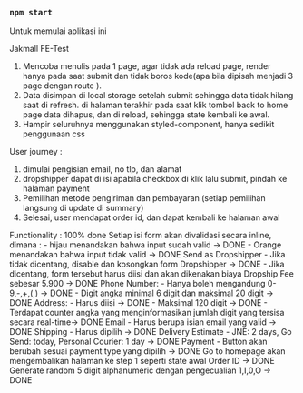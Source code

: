 
### `npm start`
Untuk memulai aplikasi ini

Jakmall FE-Test

1. Mencoba menulis pada 1 page, agar tidak ada reload page, render hanya pada saat submit dan tidak boros kode(apa bila dipisah menjadi 3 page dengan route ).
2. Data disimpan di local storage setelah submit sehingga data tidak hilang saat di refresh.
di halaman terakhir pada saat klik tombol back to home page data dihapus, dan di reload, sehingga state kembali ke awal.
3. Hampir seluruhnya menggunakan styled-component, hanya sedikit penggunaan css

User journey :
1. dimulai pengisian email, no tlp, dan alamat
2. dropshipper dapat di isi apabila checkbox di klik
lalu submit, pindah ke halaman payment
3. Pemilihan metode pengiriman dan pembayaran
(setiap pemilihan langsung di update di summary)
4. Selesai, user mendapat order id, dan dapat kembali ke halaman awal

Functionality : 100% done
Setiap isi form akan divalidasi secara inline, dimana :
    - hijau menandakan bahwa input sudah valid → DONE
    - Orange menandakan bahwa input tidak valid → DONE
Send as Dropshipper
    - Jika tidak dicentang, disable dan kosongkan form Dropshipper → DONE
    - Jika dicentang, form tersebut harus diisi dan akan dikenakan biaya Dropship Fee sebesar 5.900 → DONE
Phone Number:
    - Hanya boleh mengandung 0-9,-,+,(,) → DONE
    - Digit angka minimal 6 digit dan maksimal 20 digit → DONE
Address:
    - Harus diisi → DONE
    - Maksimal 120 digit → DONE
    - Terdapat counter angka yang menginformasikan jumlah digit yang tersisa secara real-time→ DONE
Email
    - Harus berupa isian email yang valid → DONE
Shipping
    - Harus dipilih → DONE
Delivery Estimate
    - JNE: 2 days, Go Send: today, Personal Courier: 1 day → DONE
Payment
    - Button akan berubah sesuai payment type yang dipilih → DONE
Go to homepage akan mengembalikan halaman ke step 1 seperti state awal
Order ID → DONE
Generate random 5 digit alphanumeric dengan pengecualian 1,I,0,O → DONE
